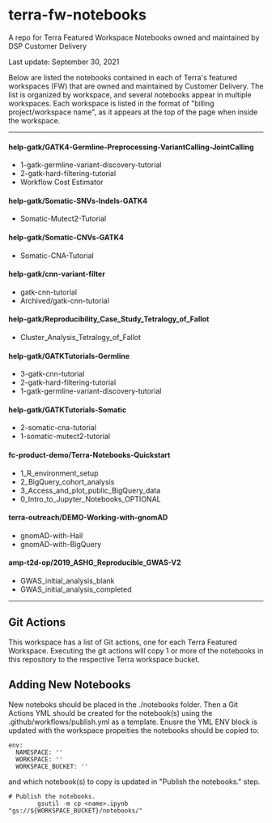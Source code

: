 # terra-fw-notebooks
A repo for Terra Featured Workspace Notebooks owned and maintained by DSP Customer Delivery

Last update: September 30, 2021

Below are listed the notebooks contained in each of Terra's featured workspaces (FW) that are owned and maintained by Customer Delivery. The list is organized by workspace, and several notebooks appear in multiple workspaces. Each workspace is listed in the format of "billing project/workspace name", as it appears at the top of the page when inside the workspace.

----------------------------------------

#### help-gatk/GATK4-Germline-Preprocessing-VariantCalling-JointCalling
* 1-gatk-germline-variant-discovery-tutorial
* 2-gatk-hard-filtering-tutorial
* Workflow Cost Estimator

#### help-gatk/Somatic-SNVs-Indels-GATK4
* Somatic-Mutect2-Tutorial

#### help-gatk/Somatic-CNVs-GATK4
* Somatic-CNA-Tutorial

#### help-gatk/cnn-variant-filter
* gatk-cnn-tutorial
* Archived/gatk-cnn-tutorial

#### help-gatk/Reproducibility_Case_Study_Tetralogy_of_Fallot
* Cluster_Analysis_Tetralogy_of_Fallot

#### help-gatk/GATKTutorials-Germline
* 3-gatk-cnn-tutorial
* 2-gatk-hard-filtering-tutorial
* 1-gatk-germline-variant-discovery-tutorial

#### help-gatk/GATKTutorials-Somatic
* 2-somatic-cna-tutorial
* 1-somatic-mutect2-tutorial

#### fc-product-demo/Terra-Notebooks-Quickstart
* 1_R_environment_setup
* 2_BigQuery_cohort_analysis
* 3_Access_and_plot_public_BigQuery_data
* 0_Intro_to_Jupyter_Notebooks_OPTIONAL

#### terra-outreach/DEMO-Working-with-gnomAD
* gnomAD-with-Hail
* gnomAD-with-BigQuery

#### amp-t2d-op/2019_ASHG_Reproducible_GWAS-V2
* GWAS_initial_analysis_blank
* GWAS_initial_analysis_completed

------------------------------

## Git Actions

This workspace has a list of Git actions, one for each Terra Featured Workspace. Executing the git actions will copy 1 or more of the notebooks in this repository to the respective Terra workspace bucket. 

## Adding New Notebooks

New noteboks should be placed in the ./notebooks folder. Then a Git Actions YML should be created for the notebook(s) using the .github/workflows/publish.yml as a template. 
Enusre the YML ENV block is updated with the workspace propeities the notebooks should be copied to:
```
env:
  NAMESPACE: ''
  WORKSPACE: ''
  WORKSPACE_BUCKET: ''
```

and which notebook(s) to copy is updated in "Publish the notebooks." step.
```
# Publish the notebooks.
        gsutil -m cp <name>.ipynb "gs://${WORKSPACE_BUCKET}/notebooks/"
```

